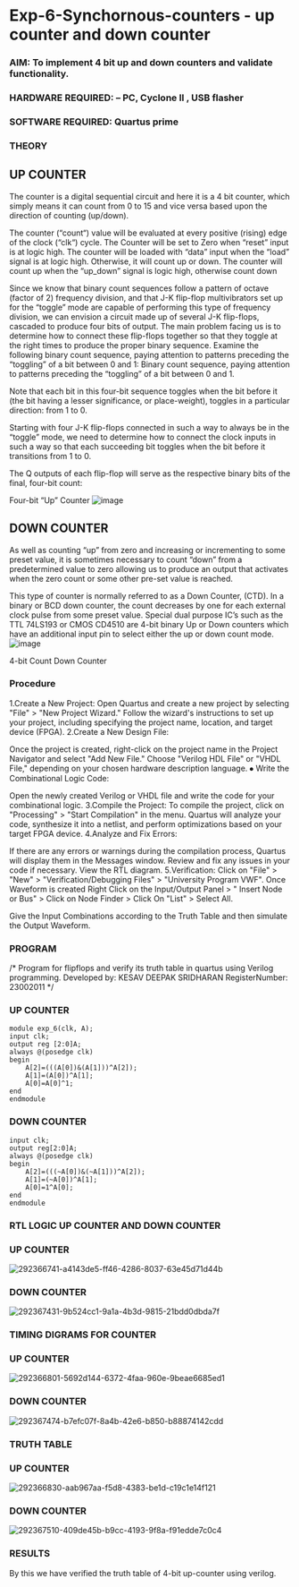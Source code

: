 # Exp-6-Synchornous-counters - up counter and down counter 
### AIM: To implement 4 bit up and down counters and validate  functionality.
### HARDWARE REQUIRED:  – PC, Cyclone II , USB flasher
### SOFTWARE REQUIRED:   Quartus prime
### THEORY 

## UP COUNTER 
The counter is a digital sequential circuit and here it is a 4 bit counter, which simply means it can count from 0 to 15 and vice versa based upon the direction of counting (up/down). 

The counter (“count“) value will be evaluated at every positive (rising) edge of the clock (“clk“) cycle.
The Counter will be set to Zero when “reset” input is at logic high.
The counter will be loaded with “data” input when the “load” signal is at logic high. Otherwise, it will count up or down.
The counter will count up when the “up_down” signal is logic high, otherwise count down

Since we know that binary count sequences follow a pattern of octave (factor of 2) frequency division, and that J-K flip-flop multivibrators set up for the “toggle” mode are capable of performing this type of frequency division, we can envision a circuit made up of several J-K flip-flops, cascaded to produce four bits of output.
The main problem facing us is to determine how to connect these flip-flops together so that they toggle at the right times to produce the proper binary sequence.
Examine the following binary count sequence, paying attention to patterns preceding the “toggling” of a bit between 0 and 1:
Binary count sequence, paying attention to patterns preceding the “toggling” of a bit between 0 and 1.

Note that each bit in this four-bit sequence toggles when the bit before it (the bit having a lesser significance, or place-weight), toggles in a particular direction: from 1 to 0.



 
 

Starting with four J-K flip-flops connected in such a way to always be in the “toggle” mode, we need to determine how to connect the clock inputs in such a way so that each succeeding bit toggles when the bit before it transitions from 1 to 0.

The Q outputs of each flip-flop will serve as the respective binary bits of the final, four-bit count:

 
 

Four-bit “Up” Counter
![image](https://user-images.githubusercontent.com/36288975/169644758-b2f4339d-9532-40c5-af40-8f4f8c942e2c.png)



## DOWN COUNTER 

As well as counting “up” from zero and increasing or incrementing to some preset value, it is sometimes necessary to count “down” from a predetermined value to zero allowing us to produce an output that activates when the zero count or some other pre-set value is reached.

This type of counter is normally referred to as a Down Counter, (CTD). In a binary or BCD down counter, the count decreases by one for each external clock pulse from some preset value. Special dual purpose IC’s such as the TTL 74LS193 or CMOS CD4510 are 4-bit binary Up or Down counters which have an additional input pin to select either the up or down count mode.
![image](https://user-images.githubusercontent.com/36288975/169644844-1a14e123-7228-4ed8-81a9-eb937dff4ac8.png)


4-bit Count Down Counter
### Procedure
1.Create a New Project: Open Quartus and create a new project by selecting "File" > "New Project Wizard." Follow the wizard's instructions to set up your project, including specifying the project name, location, and target device (FPGA). 2.Create a New Design File:

Once the project is created, right-click on the project name in the Project Navigator and select "Add New File." Choose "Verilog HDL File" or "VHDL File," depending on your chosen hardware description language. ⦁ Write the Combinational Logic Code:

Open the newly created Verilog or VHDL file and write the code for your combinational logic. 3.Compile the Project: To compile the project, click on "Processing" > "Start Compilation" in the menu. Quartus will analyze your code, synthesize it into a netlist, and perform optimizations based on your target FPGA device. 4.Analyze and Fix Errors:

If there are any errors or warnings during the compilation process, Quartus will display them in the Messages window. Review and fix any issues in your code if necessary. View the RTL diagram. 5.Verification: Click on "File" > "New" > "Verification/Debugging Files" > "University Program VWF". Once Waveform is created Right Click on the Input/Output Panel > " Insert Node or Bus" > Click on Node Finder > Click On "List" > Select All.

Give the Input Combinations according to the Truth Table and then simulate the Output Waveform.


### PROGRAM 
/*
Program for flipflops  and verify its truth table in quartus using Verilog programming.
Developed by: KESAV DEEPAK SRIDHARAN
RegisterNumber:  23002011
*/
### UP COUNTER
```
module exp_6(clk, A);
input clk;
output reg [2:0]A;
always @(posedge clk)
begin
	A[2]=(((A[0])&(A[1]))^A[2]);
	A[1]=(A[0])^A[1];
	A[0]=A[0]^1;
end
endmodule
```
### DOWN COUNTER
```module EXP_6B(clk,A);
input clk;
output reg[2:0]A;
always @(posedge clk)
begin
	A[2]=(((~A[0])&(~A[1]))^A[2]);
	A[1]=(~A[0])^A[1];
	A[0]=1^A[0];
end
endmodule
```





### RTL LOGIC UP COUNTER AND DOWN COUNTER  

### UP COUNTER
![292366741-a4143de5-ff46-4286-8037-63e45d71d44b](https://github.com/KesavDeepak/Exp-7-Synchornous-counters-/assets/139336019/39c65158-427e-4a9b-9215-7b55fbf0391f)

### DOWN COUNTER
![292367431-9b524cc1-9a1a-4b3d-9815-21bdd0dbda7f](https://github.com/KesavDeepak/Exp-7-Synchornous-counters-/assets/139336019/16d8e056-2be6-4632-a830-89702620652d)


### TIMING DIGRAMS FOR COUNTER  

### UP COUNTER
![292366801-5692d144-6372-4faa-960e-9beae6685ed1](https://github.com/KesavDeepak/Exp-7-Synchornous-counters-/assets/139336019/3fadd183-08f0-4f17-8220-9dcf1cabc252)

### DOWN COUNTER
![292367474-b7efc07f-8a4b-42e6-b850-b88874142cdd](https://github.com/KesavDeepak/Exp-7-Synchornous-counters-/assets/139336019/0f11e65c-8af9-4899-9487-dec0292defc1)


### TRUTH TABLE 

### UP COUNTER
![292366830-aab967aa-f5d8-4383-be1d-c19c1e14f121](https://github.com/KesavDeepak/Exp-7-Synchornous-counters-/assets/139336019/8ab8bbf4-1cd0-409b-973c-b6cb5d4f9bad)

### DOWN COUNTER
![292367510-409de45b-b9cc-4193-9f8a-f91edde7c0c4](https://github.com/KesavDeepak/Exp-7-Synchornous-counters-/assets/139336019/8fbda45d-d05d-4731-a34f-db8e364f81cd)

### RESULTS 
By this we have verified the truth table of 4-bit up-counter using verilog.
